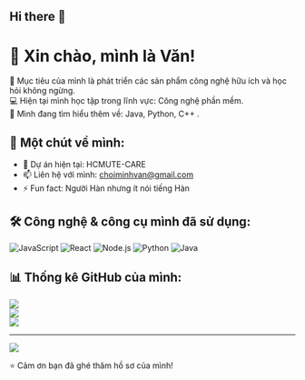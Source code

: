 ## Hi there 👋

# 👋 Xin chào, mình là Văn!

🎯 Mục tiêu của mình là phát triển các sản phẩm công nghệ hữu ích và học hỏi không ngừng.  
💻 Hiện tại mình học tập trong lĩnh vực: Công nghệ phần mềm.  
🌱 Mình đang tìm hiểu thêm về: Java, Python, C++ .

## 🚀 Một chút về mình:

- 🔭 Dự án hiện tại: HCMUTE-CARE
- 📫 Liên hệ với mình: choiminhvan@gmail.com
- ⚡ Fun fact: Người Hàn nhưng ít nói tiếng Hàn

## 🛠️ Công nghệ & công cụ mình đã sử dụng:
![JavaScript](https://img.shields.io/badge/-JavaScript-F7DF1E?style=flat&logo=javascript&logoColor=black)
![React](https://img.shields.io/badge/-React-61DAFB?style=flat&logo=react)
![Node.js](https://img.shields.io/badge/-Node.js-339933?style=flat&logo=node.js&logoColor=white)
![Python](https://img.shields.io/badge/-Python-3776AB?style=flat&logo=python&logoColor=white)
![Java](https://img.shields.io/badge/-Java-007396?style=flat&logo=java&logoColor=white)


## 📊 Thống kê GitHub của mình:
![](https://github-readme-stats.vercel.app/api?username=MinhVanChoi&theme=radical&hide_border=false&include_all_commits=false&count_private=false)<br/>
![](https://github-readme-streak-stats.herokuapp.com/?user=MinhVanChoi&theme=radical&hide_border=false)<br/>
![](https://github-readme-stats.vercel.app/api/top-langs/?username=MinhVanChoi&theme=radical&hide_border=false&include_all_commits=false&count_private=false&layout=compact)

---
[![](https://visitcount.itsvg.in/api?id=MinhVanChoi&icon=0&color=0)](https://visitcount.itsvg.in)

⭐️ Cảm ơn bạn đã ghé thăm hồ sơ của mình!
